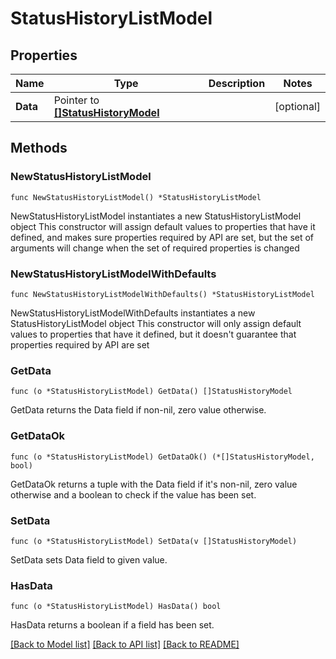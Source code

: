 # StatusHistoryListModel

## Properties

Name | Type | Description | Notes
------------ | ------------- | ------------- | -------------
**Data** | Pointer to [**[]StatusHistoryModel**](StatusHistoryModel.md) |  | [optional] 

## Methods

### NewStatusHistoryListModel

`func NewStatusHistoryListModel() *StatusHistoryListModel`

NewStatusHistoryListModel instantiates a new StatusHistoryListModel object
This constructor will assign default values to properties that have it defined,
and makes sure properties required by API are set, but the set of arguments
will change when the set of required properties is changed

### NewStatusHistoryListModelWithDefaults

`func NewStatusHistoryListModelWithDefaults() *StatusHistoryListModel`

NewStatusHistoryListModelWithDefaults instantiates a new StatusHistoryListModel object
This constructor will only assign default values to properties that have it defined,
but it doesn't guarantee that properties required by API are set

### GetData

`func (o *StatusHistoryListModel) GetData() []StatusHistoryModel`

GetData returns the Data field if non-nil, zero value otherwise.

### GetDataOk

`func (o *StatusHistoryListModel) GetDataOk() (*[]StatusHistoryModel, bool)`

GetDataOk returns a tuple with the Data field if it's non-nil, zero value otherwise
and a boolean to check if the value has been set.

### SetData

`func (o *StatusHistoryListModel) SetData(v []StatusHistoryModel)`

SetData sets Data field to given value.

### HasData

`func (o *StatusHistoryListModel) HasData() bool`

HasData returns a boolean if a field has been set.


[[Back to Model list]](../README.md#documentation-for-models) [[Back to API list]](../README.md#documentation-for-api-endpoints) [[Back to README]](../README.md)


